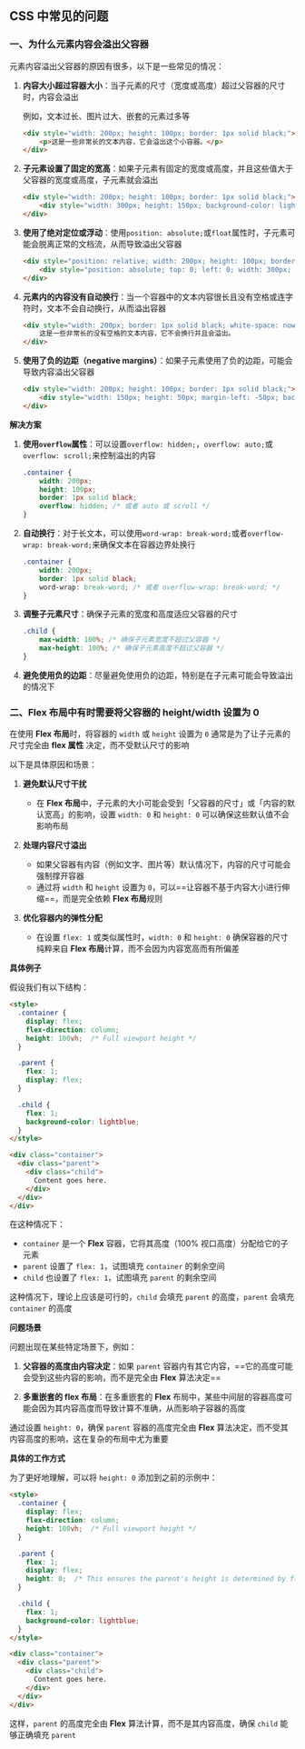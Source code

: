 ## CSS 中常见的问题

### 一、为什么元素内容会溢出父容器

元素内容溢出父容器的原因有很多，以下是一些常见的情况：

1. **内容大小超过容器大小**：当子元素的尺寸（宽度或高度）超过父容器的尺寸时，内容会溢出

    例如，文本过长、图片过大、嵌套的元素过多等

    ```html
    <div style="width: 200px; height: 100px; border: 1px solid black;">
        <p>这是一些非常长的文本内容，它会溢出这个小容器。</p>
    </div>
    ```

2. **子元素设置了固定的宽高**：如果子元素有固定的宽度或高度，并且这些值大于父容器的宽度或高度，子元素就会溢出

    ```html
    <div style="width: 200px; height: 100px; border: 1px solid black;">
        <div style="width: 300px; height: 150px; background-color: lightblue;"></div>
    </div>
    ```

3. **使用了绝对定位或浮动**：使用`position: absolute;`或`float`属性时，子元素可能会脱离正常的文档流，从而导致溢出父容器

    ```html
    <div style="position: relative; width: 200px; height: 100px; border: 1px solid black;">
        <div style="position: absolute; top: 0; left: 0; width: 300px; height: 150px; background-color: lightblue;"></div>
    </div>
    ```

4. **元素内的内容没有自动换行**：当一个容器中的文本内容很长且没有空格或连字符时，文本不会自动换行，从而溢出容器

    ```html
    <div style="width: 200px; border: 1px solid black; white-space: nowrap;">
        这是一些非常长的没有空格的文本内容，它不会换行并且会溢出。
    </div>
    ```

5. **使用了负的边距（negative margins）**：如果子元素使用了负的边距，可能会导致内容溢出父容器

    ```html
    <div style="width: 200px; height: 100px; border: 1px solid black;">
        <div style="width: 150px; height: 50px; margin-left: -50px; background-color: lightblue;"></div>
    </div>
    ```

**解决方案**

1. **使用`overflow`属性**：可以设置`overflow: hidden;`，`overflow: auto;`或`overflow: scroll;`来控制溢出的内容

    ```css
    .container {
        width: 200px;
        height: 100px;
        border: 1px solid black;
        overflow: hidden; /* 或者 auto 或 scroll */
    }
    ```

2. **自动换行**：对于长文本，可以使用`word-wrap: break-word;`或者`overflow-wrap: break-word;`来确保文本在容器边界处换行

    ```css
    .container {
        width: 200px;
        border: 1px solid black;
        word-wrap: break-word; /* 或者 overflow-wrap: break-word; */
    }
    ```

3. **调整子元素尺寸**：确保子元素的宽度和高度适应父容器的尺寸

    ```css
    .child {
        max-width: 100%; /* 确保子元素宽度不超过父容器 */
        max-height: 100%; /* 确保子元素高度不超过父容器 */
    }
    ```

4. **避免使用负的边距**：尽量避免使用负的边距，特别是在子元素可能会导致溢出的情况下

### 二、Flex 布局中有时需要将父容器的 height/width 设置为 0

在使用 **Flex 布局**时，将容器的 `width` 或 `height` 设置为 `0` 通常是为了让子元素的尺寸完全由 **flex 属性** 决定，而不受默认尺寸的影响

以下是具体原因和场景：

1. **避免默认尺寸干扰**
   - 在 **Flex 布局**中，子元素的大小可能会受到「父容器的尺寸」或「内容的默认宽高」的影响，设置 `width: 0` 和 `height: 0` 可以确保这些默认值不会影响布局

2. **处理内容尺寸溢出**
   - 如果父容器有内容（例如文字、图片等）默认情况下，内容的尺寸可能会强制撑开容器
   - 通过将 `width` 和 `height` 设置为 `0`，可以==让容器不基于内容大小进行伸缩==，而是完全依赖 **Flex 布局**规则

3. **优化容器内的弹性分配**
   - 在设置 `flex: 1` 或类似属性时，`width: 0` 和 `height: 0` 确保容器的尺寸纯粹来自 **Flex 布局**计算，而不会因为内容宽高而有所偏差

**具体例子**

假设我们有以下结构：

```html
<style>
  .container {
    display: flex;
    flex-direction: column;
    height: 100vh;  /* Full viewport height */
  }

  .parent {
    flex: 1;
    display: flex;
  }

  .child {
    flex: 1;
    background-color: lightblue;
  }
</style>

<div class="container">
  <div class="parent">
    <div class="child">
      Content goes here.
    </div>
  </div>
</div>
```

在这种情况下：

- `container` 是一个 **Flex** 容器，它将其高度（100% 视口高度）分配给它的子元素
- `parent` 设置了 `flex: 1`，试图填充 `container` 的剩余空间
- `child` 也设置了 `flex: 1`，试图填充 `parent` 的剩余空间

这种情况下，理论上应该是可行的，`child` 会填充 `parent` 的高度，`parent` 会填充 `container` 的高度

**问题场景**

问题出现在某些特定场景下，例如：

1. **父容器的高度由内容决定**：如果 `parent` 容器内有其它内容，==它的高度可能会受到这些内容的影响，而不是完全由 **Flex** 算法决定==

2. **多重嵌套的 flex 布局**：在多重嵌套的 **Flex** 布局中，某些中间层的容器高度可能会因为其内容高度而导致计算不准确，从而影响子容器的高度

通过设置 `height: 0`，确保 `parent` 容器的高度完全由 **Flex** 算法决定，而不受其内容高度的影响，这在复杂的布局中尤为重要

**具体的工作方式**

为了更好地理解，可以将 `height: 0` 添加到之前的示例中：

```html
<style>
  .container {
    display: flex;
    flex-direction: column;
    height: 100vh;  /* Full viewport height */
  }

  .parent {
    flex: 1;
    display: flex;
    height: 0;  /* This ensures the parent's height is determined by flex algorithm */
  }

  .child {
    flex: 1;
    background-color: lightblue;
  }
</style>

<div class="container">
  <div class="parent">
    <div class="child">
      Content goes here.
    </div>
  </div>
</div>
```

这样，`parent` 的高度完全由 **Flex** 算法计算，而不是其内容高度，确保 `child` 能够正确填充 `parent`
